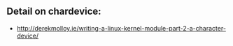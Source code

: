 ## Detail on chardevice:
- http://derekmolloy.ie/writing-a-linux-kernel-module-part-2-a-character-device/
